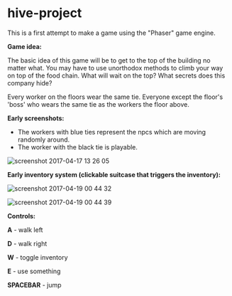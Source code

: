 # hive-project
This is a first attempt to make a game using the "Phaser" game engine.

**Game idea:**

The basic idea of this game will be to get to the top of the building no matter what. You may have to use unorthodox methods to climb your way on top of the food chain. What will wait on the top? What secrets does this company hide?

Every worker on the floors wear the same tie. Everyone except the floor's 'boss' who wears the same tie as the workers the floor above. 

**Early screenshots:**

- The workers with blue ties represent the npcs which are moving randomly around.
- The worker with the black tie is playable.

![screenshot 2017-04-17 13 26 05](https://cloud.githubusercontent.com/assets/20909245/25087814/0312c77c-2372-11e7-96df-83663c13dda2.png)

**Early inventory system (clickable suitcase that triggers the inventory):**

![screenshot 2017-04-19 00 44 32](https://cloud.githubusercontent.com/assets/20909245/25156218/8ca225a0-2499-11e7-8220-3c26f4c8bd4d.png)

![screenshot 2017-04-19 00 44 39](https://cloud.githubusercontent.com/assets/20909245/25156219/8cb9339e-2499-11e7-9573-94a1cd2dae4c.png)

**Controls:**

**A** - walk left

**D** - walk right

**W** - toggle inventory

**E** - use something

**SPACEBAR** - jump
